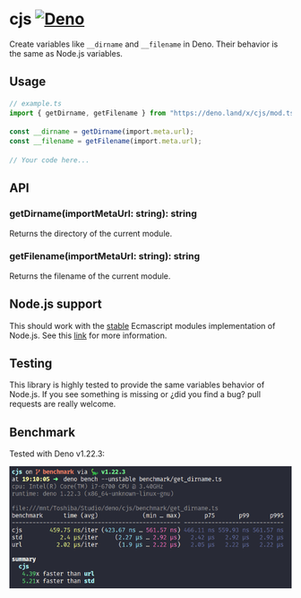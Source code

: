 # cjs [![Deno](https://github.com/sant123/cjs/actions/workflows/deno.yml/badge.svg)](https://github.com/sant123/cjs/actions/workflows/deno.yml)

Create variables like `__dirname` and `__filename` in Deno. Their behavior is
the same as Node.js variables.

## Usage

```ts
// example.ts
import { getDirname, getFilename } from "https://deno.land/x/cjs/mod.ts";

const __dirname = getDirname(import.meta.url);
const __filename = getFilename(import.meta.url);

// Your code here...
```

## API

### getDirname(importMetaUrl: string): string

Returns the directory of the current module.

### getFilename(importMetaUrl: string): string

Returns the filename of the current module.

## Node.js support

This should work with the
[stable](https://nodejs.org/dist/latest-v15.x/docs/api/esm.html#esm_modules_ecmascript_modules)
Ecmascript modules implementation of Node.js. See this
[link](https://nodejs.org/dist/latest-v15.x/docs/api/esm.html#esm_no_filename_or_dirname)
for more information.

## Testing

This library is highly tested to provide the same variables behavior of Node.js.
If you see something is missing or ¿did you find a bug? pull requests are really
welcome.

## Benchmark

Tested with Deno v1.22.3:

![](benchmark/get_dirname.png)
